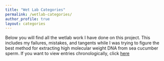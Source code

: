 ```yaml
---
title: "Wet Lab Categories"
permalink: /wetlab-categories/
author_profile: true
layout: categories
---
```


Below you will find all the wetlab work I have done on this project. This includes my failures, mistakes, and tangents while I was trying to figure the best method for extracting high molecular weight DNA from sea cucumber sperm. If you want to view entries chronologically, click [here](/wetlab/)
